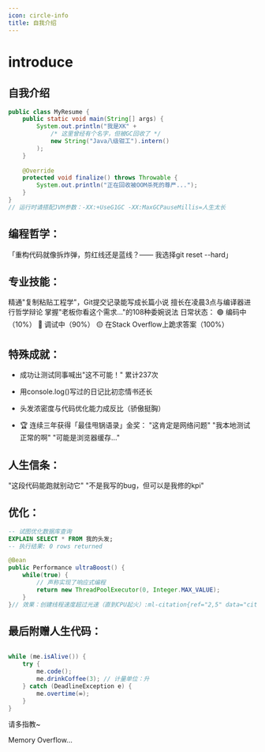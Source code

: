```yaml
---
icon: circle-info
title: 自我介绍
---
```


# introduce

## 自我介绍
``` java
public class MyResume {
    public static void main(String[] args) {
        System.out.println("我是XK" + 
            /* 这里曾经有个名字，但被GC回收了 */
            new String("Java八级钳工").intern()
        );
    }
    
    @Override
    protected void finalize() throws Throwable {
        System.out.println("正在回收被OOM杀死的尊严...");
    }
}
// 运行时请搭配JVM参数：-XX:+UseG1GC -XX:MaxGCPauseMillis=人生太长

```

## 编程哲学‌：

「重构代码就像拆炸弹，剪红线还是蓝线？—— 我选择git reset --hard」

## 专业技能：

精通"复制粘贴工程学"，Git提交记录能写成长篇小说
擅长在凌晨3点与编译器进行哲学辩论
掌握"老板你看这个需求..."的108种委婉说法
日常状态：
🟢 编码中（10%）
🔴 调试中（90%）
🟡 在Stack Overflow上跪求答案（100%）

## 特殊成就：

* 成功让测试同事喊出"这不可能！" 累计237次

* 用console.log()写过的日记比初恋情书还长

* 头发浓密度与代码优化能力成反比（骄傲挺胸）

* 🏆 连续三年获得「最佳甩锅语录」金奖：
    "这肯定是网络问题"
    "我本地测试正常的啊"
    "可能是浏览器缓存..."

## 人生信条：
"这段代码能跑就别动它"
"不是我写的bug，但可以是我修的kpi"

## 优化：
``` sql
-- 试图优化数据库查询
EXPLAIN SELECT * FROM 我的头发;
-- 执行结果: 0 rows returned

```

``` java
@Bean
public Performance ultraBoost() {
    while(true) {
        // 声称实现了响应式编程
        return new ThreadPoolExecutor(0, Integer.MAX_VALUE); 
    }
}// 效果：创建线程速度超过光速（直到CPU起火）:ml-citation{ref="2,5" data="citationList"}

```

## 最后附赠人生代码：

``` java

while (me.isAlive()) {  
    try {  
        me.code();  
        me.drinkCoffee(3); // 计量单位：升  
    } catch (DeadlineException e) {  
        me.overtime(∞);  
    }  
}  


```
请多指教~ 

Memory Overflow...
